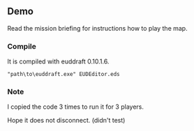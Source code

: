 ## Demo

Read the mission briefing for instructions how to play the map.

### Compile

It is compiled with euddraft 0.10.1.6.

```batch
"path\to\euddraft.exe" EUDEditor.eds
```

### Note

I copied the code 3 times to run it for 3 players.

Hope it does not disconnect. (didn't test)
